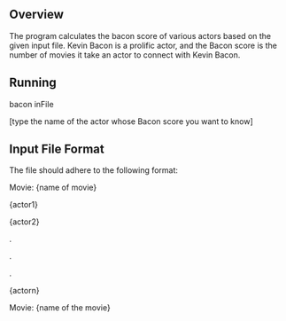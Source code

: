 ## Overview

The program calculates the bacon score of various actors based on the given input file. 
Kevin Bacon is a prolific actor, and the Bacon score is the number of movies it take an actor to connect with
Kevin Bacon. 

## Running
bacon inFile

[type the name of the actor whose Bacon score you want to know]

## Input File Format
The file should adhere to the following format:

Movie: {name of movie}

{actor1}
  
{actor2}
  
.

.

.

{actorn}

Movie: {name of the movie}
